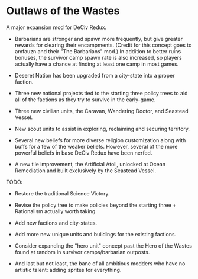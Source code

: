 # Outlaws of the Wastes
A major expansion mod for DeCiv Redux.

- Barbarians are stronger and spawn more frequently, but give greater rewards for clearing their encampments. (Credit for this concept goes to amfauzn and their "The Barbarians" mod.) In addition to better ruins bonuses, the survivor camp spawn rate is also increased, so players actually have a chance at finding at least one camp in most games.

- Deseret Nation has been upgraded from a city-state into a proper faction.

- Three new national projects tied to the starting three policy trees to aid all of the factions as they try to survive in the early-game.

- Three new civilian units, the Caravan, Wandering Doctor, and Seastead Vessel.

- New scout units to assist in exploring, reclaiming and securing territory.

- Several new beliefs for more diverse religion customization along with buffs for a few of the weaker beliefs. However, several of the more powerful beliefs in base DeCiv Redux have been nerfed.

- A new tile improvement, the Artificial Atoll, unlocked at Ocean Remediation and built exclusively by the Seastead Vessel.

TODO:

- Restore the traditional Science Victory.

- Revise the policy tree to make policies beyond the starting three + Rationalism actually worth taking.

- Add new factions and city-states.

- Add more new unique units and buildings for the existing factions.

- Consider expanding the "hero unit" concept past the Hero of the Wastes found at random in survivor camps/barbarian outposts.

- And last but not least, the bane of all ambitious modders who have no artistic talent: adding sprites for everything.
